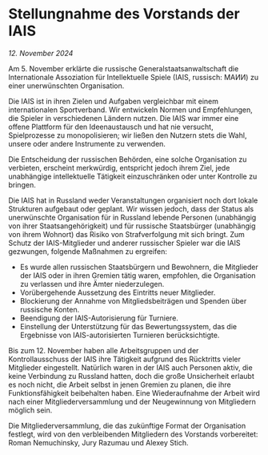 # **Stellungnahme des Vorstands der IAIS**

_12\. November 2024_

Am 5\. November erklärte die russische Generalstaatsanwaltschaft die Internationale Assoziation für Intellektuelle Spiele (IAIS, russisch: МАИИ) zu einer unerwünschten Organisation.

Die IAIS ist in ihren Zielen und Aufgaben vergleichbar mit einem internationalen Sportverband. Wir entwickeln Normen und Empfehlungen, die Spieler in verschiedenen Ländern nutzen. Die IAIS war immer eine offene Plattform für den Ideenaustausch und hat nie versucht, Spielprozesse zu monopolisieren; wir ließen den Nutzern stets die Wahl, unsere oder andere Instrumente zu verwenden.

Die Entscheidung der russischen Behörden, eine solche Organisation zu verbieten, erscheint merkwürdig, entspricht jedoch ihrem Ziel, jede unabhängige intellektuelle Tätigkeit einzuschränken oder unter Kontrolle zu bringen.

Die IAIS hat in Russland weder Veranstaltungen organisiert noch dort lokale Strukturen aufgebaut oder geplant. Wir wissen jedoch, dass der Status als unerwünschte Organisation für in Russland lebende Personen (unabhängig von ihrer Staatsangehörigkeit) und für russische Staatsbürger (unabhängig von ihrem Wohnort) das Risiko von Strafverfolgung mit sich bringt. Zum Schutz der IAIS-Mitglieder und anderer russischer Spieler war die IAIS gezwungen, folgende Maßnahmen zu ergreifen:

- Es wurde allen russischen Staatsbürgern und Bewohnern, die Mitglieder der IAIS oder in ihren Gremien tätig waren, empfohlen, die Organisation zu verlassen und ihre Ämter niederzulegen.
- Vorübergehende Aussetzung des Eintritts neuer Mitglieder.
- Blockierung der Annahme von Mitgliedsbeiträgen und Spenden über russische Konten.
- Beendigung der IAIS-Autorisierung für Turniere.
- Einstellung der Unterstützung für das Bewertungssystem, das die Ergebnisse von IAIS-autorisierten Turnieren berücksichtigte.

Bis zum 12\. November haben alle Arbeitsgruppen und der Kontrollausschuss der IAIS ihre Tätigkeit aufgrund des Rücktritts vieler Mitglieder eingestellt. Natürlich waren in der IAIS auch Personen aktiv, die keine Verbindung zu Russland hatten, doch die große Unsicherheit erlaubt es noch nicht, die Arbeit selbst in jenen Gremien zu planen, die ihre Funktionsfähigkeit beibehalten haben. Eine Wiederaufnahme der Arbeit wird nach einer Mitgliederversammlung und der Neugewinnung von Mitgliedern möglich sein.

Die Mitgliederversammlung, die das zukünftige Format der Organisation festlegt, wird von den verbleibenden Mitgliedern des Vorstands vorbereitet: Roman Nemuchinsky, Jury Razumau und Alexey Stich.
